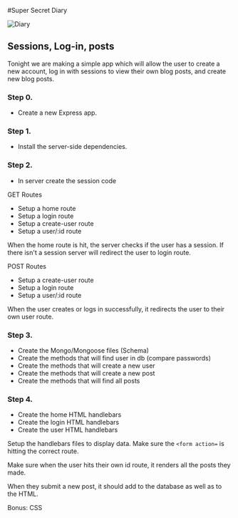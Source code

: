 #Super Secret Diary

![Diary](https://lh6.ggpht.com/5pe2dLIdEB88M8nW6VmaStz3gkmQubU99VvGurFY4-LYsqcnBrKwhjuavYsd=w300)

## Sessions, Log-in, posts

Tonight we are making a simple app which will allow the user to create a new account, log in with sessions to view their own blog posts, and create new blog posts.

### Step 0.
- Create a new Express app.

### Step 1.
- Install the server-side dependencies.

### Step 2.
- In server create the session code

GET Routes
- Setup a home route
- Setup a login route
- Setup a create-user route
- Setup a user/:id route

When the home route is hit, the server checks if the user has a session. If there isn't a session server will redirect the user to login route.

POST Routes
- Setup a create-user route
- Setup a login route
- Setup a user/:id route

When the user creates or logs in successfully, it redirects the user to their own user route.


### Step 3.

- Create the Mongo/Mongoose files (Schema)
- Create the methods that will find user in db (compare passwords)
- Create the methods that will create a new user
- Create the methods that will create a new post
- Create the methods that will find all posts

### Step 4.

- Create the home HTML handlebars
- Create the login HTML handlebars
- Create the user HTML handlebars

Setup the handlebars files to display data.
Make sure the `<form action=` is hitting the correct route.

Make sure when the user hits their own id route, it renders all the posts they made.

When they submit a new post, it should add to the database as well as to the HTML.


Bonus: CSS
